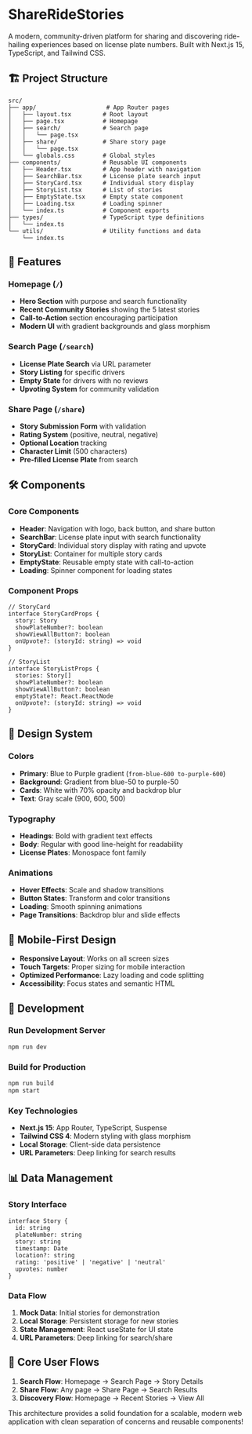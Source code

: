 # ShareRideStories

A modern, community-driven platform for sharing and discovering ride-hailing experiences based on license plate numbers. Built with Next.js 15, TypeScript, and Tailwind CSS.

## 🏗️ Project Structure

```
src/
├── app/                    # App Router pages
│   ├── layout.tsx         # Root layout
│   ├── page.tsx           # Homepage
│   ├── search/            # Search page
│   │   └── page.tsx
│   ├── share/             # Share story page
│   │   └── page.tsx
│   └── globals.css        # Global styles
├── components/            # Reusable UI components
│   ├── Header.tsx         # App header with navigation
│   ├── SearchBar.tsx      # License plate search input
│   ├── StoryCard.tsx      # Individual story display
│   ├── StoryList.tsx      # List of stories
│   ├── EmptyState.tsx     # Empty state component
│   ├── Loading.tsx        # Loading spinner
│   └── index.ts           # Component exports
├── types/                 # TypeScript type definitions
│   └── index.ts
└── utils/                 # Utility functions and data
    └── index.ts
```

## 🚀 Features

### Homepage (`/`)
- **Hero Section** with purpose and search functionality
- **Recent Community Stories** showing the 5 latest stories
- **Call-to-Action** section encouraging participation
- **Modern UI** with gradient backgrounds and glass morphism

### Search Page (`/search`)
- **License Plate Search** via URL parameter
- **Story Listing** for specific drivers
- **Empty State** for drivers with no reviews
- **Upvoting System** for community validation

### Share Page (`/share`)
- **Story Submission Form** with validation
- **Rating System** (positive, neutral, negative)
- **Optional Location** tracking
- **Character Limit** (500 characters)
- **Pre-filled License Plate** from search

## 🛠️ Components

### Core Components
- **Header**: Navigation with logo, back button, and share button
- **SearchBar**: License plate input with search functionality  
- **StoryCard**: Individual story display with rating and upvote
- **StoryList**: Container for multiple story cards
- **EmptyState**: Reusable empty state with call-to-action
- **Loading**: Spinner component for loading states

### Component Props
```tsx
// StoryCard
interface StoryCardProps {
  story: Story
  showPlateNumber?: boolean
  showViewAllButton?: boolean
  onUpvote?: (storyId: string) => void
}

// StoryList  
interface StoryListProps {
  stories: Story[]
  showPlateNumber?: boolean
  showViewAllButton?: boolean
  emptyState?: React.ReactNode
  onUpvote?: (storyId: string) => void
}
```

## 🎨 Design System

### Colors
- **Primary**: Blue to Purple gradient (`from-blue-600 to-purple-600`)
- **Background**: Gradient from blue-50 to purple-50
- **Cards**: White with 70% opacity and backdrop blur
- **Text**: Gray scale (900, 600, 500)

### Typography
- **Headings**: Bold with gradient text effects
- **Body**: Regular with good line-height for readability
- **License Plates**: Monospace font family

### Animations
- **Hover Effects**: Scale and shadow transitions
- **Button States**: Transform and color transitions
- **Loading**: Smooth spinning animations
- **Page Transitions**: Backdrop blur and slide effects

## 📱 Mobile-First Design

- **Responsive Layout**: Works on all screen sizes
- **Touch Targets**: Proper sizing for mobile interaction
- **Optimized Performance**: Lazy loading and code splitting
- **Accessibility**: Focus states and semantic HTML

## 🔧 Development

### Run Development Server
```bash
npm run dev
```

### Build for Production
```bash
npm run build
npm start
```

### Key Technologies
- **Next.js 15**: App Router, TypeScript, Suspense
- **Tailwind CSS 4**: Modern styling with glass morphism
- **Local Storage**: Client-side data persistence
- **URL Parameters**: Deep linking for search results

## 📊 Data Management

### Story Interface
```tsx
interface Story {
  id: string
  plateNumber: string
  story: string
  timestamp: Date
  location?: string
  rating: 'positive' | 'negative' | 'neutral'
  upvotes: number
}
```

### Data Flow
1. **Mock Data**: Initial stories for demonstration
2. **Local Storage**: Persistent storage for new stories
3. **State Management**: React useState for UI state
4. **URL Parameters**: Deep linking for search/share

## 🎯 Core User Flows

1. **Search Flow**: Homepage → Search Page → Story Details
2. **Share Flow**: Any page → Share Page → Search Results  
3. **Discovery Flow**: Homepage → Recent Stories → View All

This architecture provides a solid foundation for a scalable, modern web application with clean separation of concerns and reusable components!
